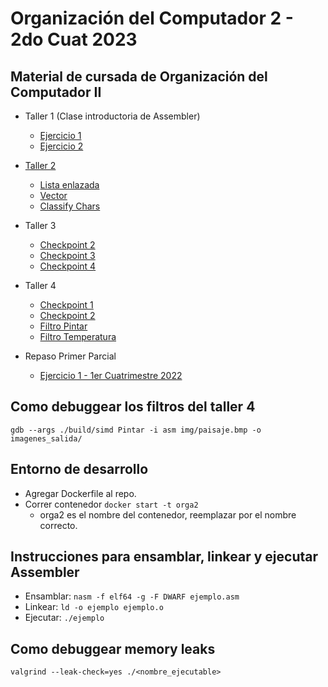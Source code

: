 # Organización del Computador 2 - 2do Cuat 2023

## Material de cursada de Organización del Computador II

- Taller 1 (Clase introductoria de Assembler)
	- [Ejercicio 1](1_Intro_Y_Assembler/Ej1/holamundo.asm)
	- [Ejercicio 2](1_Intro_Y_Assembler/Ej2/sumador.asm)
- [Taller 2](2_POO_Memoria_Dinámica/)
	- [Lista enlazada](2_POO_Memoria_Dinámica/lista_enlazada.c)
	- [Vector](2_POO_Memoria_Dinámica/vector.c)
	- [Classify Chars](2_POO_Memoria_Dinámica/classify_chars.c)
- Taller 3
	- [Checkpoint 2](3_Assemblyx86_Convención_C/solucion/checkpoint2.asm)
	- [Checkpoint 3](3_Assemblyx86_Convención_C/solucion/checkpoint3.asm)
	- [Checkpoint 4](3_Assemblyx86_Convención_C/solucion/checkpoint4.asm)
- Taller 4
	- [Checkpoint 1](4_SIMD/ej1y2/checkpoint1.asm)
	- [Checkpoint 2](4_SIMD/ej1y2/checkpoint2.asm)
	- [Filtro Pintar](4_SIMD/filters/Pintar_asm.asm)
	- [Filtro Temperatura](4_SIMD/filters/temperature_asm.asm)


- Repaso Primer Parcial
	- [Ejercicio 1 - 1er Cuatrimestre 2022](<Repaso 1er Parcial/Ejercicios Individuales para practicar pre-parcial/Parcial 1c2022/entregable/parcial-bundle.v0.1/solucion/ej1.asm>)

## Como debuggear los filtros del taller 4

`gdb --args ./build/simd Pintar -i asm img/paisaje.bmp -o imagenes_salida/`

## Entorno de desarrollo

- Agregar Dockerfile al repo.
- Correr contenedor `docker start -t orga2`
	- orga2 es el nombre del contenedor, reemplazar por el nombre correcto.

## Instrucciones para ensamblar, linkear y ejecutar Assembler

- Ensamblar: `nasm -f elf64 -g -F DWARF ejemplo.asm`
- Linkear: `ld -o ejemplo ejemplo.o`
- Ejecutar: `./ejemplo`

## Como debuggear memory leaks

`valgrind --leak-check=yes ./<nombre_ejecutable>`
